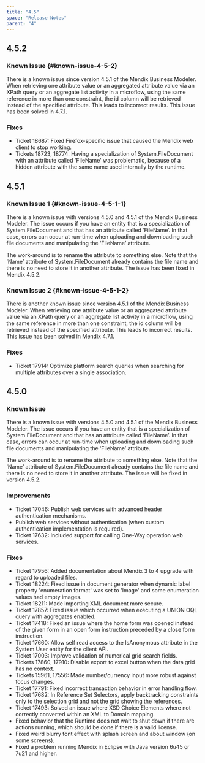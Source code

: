 ```yaml
---
title: "4.5"
space: "Release Notes"
parent: "4"
---
```


## 4.5.2

### Known Issue {#known-issue-4-5-2}

There is a known issue since version 4.5.1 of the Mendix Business Modeler. When retrieving one attribute value or an aggregated attribute value via an XPath query or an aggregate list activity in a microflow, using the same reference in more than one constraint, the id column will be retrieved instead of the specified attribute. This leads to incorrect results. This issue has been solved in 4.7.1.

### Fixes

* Ticket 18687: Fixed Firefox-specific issue that caused the Mendix web client to stop working.
* Tickets 18723, 18774: Having a specialization of System.FileDocument with an attribute called 'FileName' was problematic, because of a hidden attribute with the same name used internally by the runtime.

## 4.5.1

### Known Issue 1 {#known-issue-4-5-1-1}

There is a known issue with versions 4.5.0 and 4.5.1 of the Mendix Business Modeler. The issue occurs if you have an entity that is a specialization of System.FileDocument and that has an attribute called ‘FileName’. In that case, errors can occur at run-time when uploading and downloading such file documents and manipulating the ‘FileName’ attribute.

The work-around is to rename the attribute to something else. Note that the ‘Name’ attribute of System.FileDocument already contains the file name and there is no need to store it in another attribute. The issue has been fixed in Mendix 4.5.2.

### Known Issue 2 {#known-issue-4-5-1-2}

There is another known issue since version 4.5.1 of the Mendix Business Modeler. When retrieving one attribute value or an aggregated attribute value via an XPath query or an aggregate list activity in a microflow, using the same reference in more than one constraint, the id column will be retrieved instead of the specified attribute. This leads to incorrect results. This issue has been solved in Mendix 4.7.1.

### Fixes

* Ticket 17914: Optimize platform search queries when searching for multiple attributes over a single association.

## 4.5.0

### Known Issue

There is a known issue with versions 4.5.0 and 4.5.1 of the Mendix Business Modeler. The issue occurs if you have an entity that is a specialization of System.FileDocument and that has an attribute called ‘FileName’. In that case, errors can occur at run-time when uploading and downloading such file documents and manipulating the ‘FileName’ attribute.

The work-around is to rename the attribute to something else. Note that the ‘Name’ attribute of System.FileDocument already contains the file name and there is no need to store it in another attribute. The issue will be fixed in version 4.5.2.

### Improvements

* Ticket 17046: Publish web services with advanced header authentication mechanisms.
* Publish web services without authentication (when custom authentication implementation is required).
* Ticket 17632: Included support for calling One-Way operation web services.

### Fixes

* Ticket 17956: Added documentation about Mendix 3 to 4 upgrade with regard to uploaded files.
* Ticket 18224: Fixed issue in document generator when dynamic label property 'enumeration format' was set to 'Image' and some enumeration values had empty images.
* Ticket 18211: Made importing XML document more secure.
* Ticket 17857: Fixed issue which occurred when executing a UNION OQL query with aggregates enabled.
* Ticket 17418: Fixed an issue where the home form was opened instead of the given form in an open form instruction preceded by a close form instruction.
* Ticket 17660: Allow self read access to the IsAnonymous attribute in the System.User entity for the client API.
* Ticket 17003: Improve validation of numerical grid search fields.
* Tickets 17860, 17910: Disable export to excel button when the data grid has no context.
* Tickets 15961, 17556: Made number/currency input more robust against focus changes.
* Ticket 17791: Fixed incorrect transaction behavior in error handling flow.
* Ticket 17682: In Reference Set Selectors, apply backtracking constraints only to the selection grid and not the grid showing the references.
* Ticket 17493: Solved an issue where XSD Choice Elements where not correctly converted within an XML to Domain mapping.
* Fixed behavior that the Runtime does not wait to shut down if there are actions running, which should be done if there is a valid license.
* Fixed weird blurry font effect with splash screen and about window (on some screens).
* Fixed a problem running Mendix in Eclipse with Java version 6u45 or 7u21 and higher.

